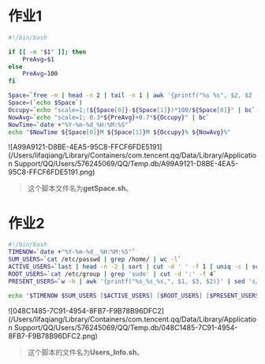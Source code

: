 # 作业1

```bash
#!/bin/bash

if [[ -n "$1" ]]; then
    PreAvg=$1
else
    PreAvg=100
fi

Space=`free -m | head -n 2 | tail -n 1 | awk '{printf("%s %s", $2, $2 - $3)}'`
Space=(`echo $Space`)
Occupy=`echo "scale=1;(${Space[0]}-${Space[1]})*100/${Space[0]}" | bc`
NowAvg=`echo "scale=1; 0.3*${PreAvg}+0.7*${Occupy}" | bc`
NowTime=`date +"%Y-%m-%d_%H:%M:%S"`
echo "$NowTime ${Space[0]}M ${Space[1]}M ${Occupy}% ${NowAvg}%"
```

![A99A9121-D8BE-4EA5-95C8-FFCF6FDE5191](/Users/lifaqiang/Library/Containers/com.tencent.qq/Data/Library/Application Support/QQ/Users/576245069/QQ/Temp.db/A99A9121-D8BE-4EA5-95C8-FFCF6FDE5191.png)

> 这个脚本文件名为**getSpace.sh**。



# 作业2

```bash
#!/bin/bash
TIMENOW=`date +"%Y-%m-%d__%H:%M:%S"`
SUM_USERS=`cat /etc/passwd | grep /home/ | wc -l`
ACTIVE_USERS=`last | head -n -2 | sort | cut -d ' ' -f 1 | uniq -c | sort -k 1 -n -r | head -n 3 | awk '{printf("%s,", $2)}' | sed 's/.$//'`
ROOT_USERS=`cat /etc/group | grep 'sudo' | cut -d ':' -f 4`
PRESENT_USERS=`w -h | awk '{printf("%s_%s_%s,", $1, $3, $2)}' | sed 's/.$//'`

echo "$TIMENOW $SUM_USERS [$ACTIVE_USERS] [$ROOT_USERS] [$PRESENT_USERS]"
```

![048C1485-7C91-4954-8FB7-F9B78B96DFC2](/Users/lifaqiang/Library/Containers/com.tencent.qq/Data/Library/Application Support/QQ/Users/576245069/QQ/Temp.db/048C1485-7C91-4954-8FB7-F9B78B96DFC2.png)

> 这个脚本的文件名为**Users_Info.sh**。



